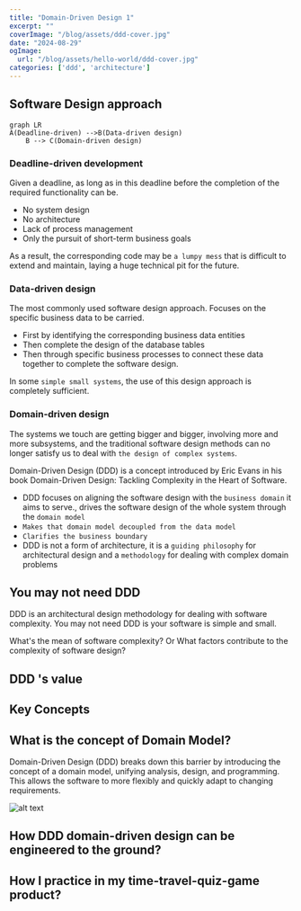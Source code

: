 ```yaml
---
title: "Domain-Driven Design 1"
excerpt: ""
coverImage: "/blog/assets/ddd-cover.jpg"
date: "2024-08-29"
ogImage:
  url: "/blog/assets/hello-world/ddd-cover.jpg"
categories: ['ddd', 'architecture']
---
```


## Software Design approach

```
graph LR
A(Deadline-driven) -->B(Data-driven design)
    B --> C(Domain-driven design)
```

### Deadline-driven development

Given a deadline, as long as in this deadline before the completion of the required functionality can be.

- No system design
- No architecture
- Lack of process management
- Only the pursuit of short-term business goals

As a result, the corresponding code may be `a lumpy mess` that is difficult to extend and maintain, laying a huge technical pit for the future.

### Data-driven design

The most commonly used software design approach.
Focuses on the specific business data to be carried.

- First by identifying the corresponding business data entities
- Then complete the design of the database tables
- Then through specific business processes to connect these data together to complete the software design.

In some `simple small systems`, the use of this design approach is completely sufficient.

### Domain-driven design

The systems we touch are getting bigger and bigger, involving more and more subsystems, and the traditional software design methods can no longer satisfy us to deal with `the design of complex systems`. 

Domain-Driven Design (DDD) is a concept introduced by Eric Evans in his book Domain-Driven Design: Tackling Complexity in the Heart of Software. 

- DDD focuses on aligning the software design with the `business domain` it aims to serve., drives the software design of the whole system through the `domain model`
- `Makes that domain model decoupled from the data model`
- `Clarifies the business boundary`
- DDD is not a form of architecture, it is a `guiding philosophy` for architectural design and a `methodology` for dealing with complex domain problems

## You may not need DDD

DDD is  an architectural design methodology for dealing with software complexity. You may not need DDD is your software is simple and small.

What's the mean of software complexity? Or What factors contribute to the complexity of software design?

## DDD 's value

## Key Concepts

## What is the concept of Domain Model?

Domain-Driven Design (DDD) breaks down this barrier by introducing the concept of a domain model, unifying analysis, design, and programming. This allows the software to more flexibly and quickly adapt to changing requirements.

![alt text](/blog/assets/ddd-complexity-of-domain-logic.png)

## How DDD domain-driven design can be engineered to the ground?

## How I practice in my time-travel-quiz-game product?

